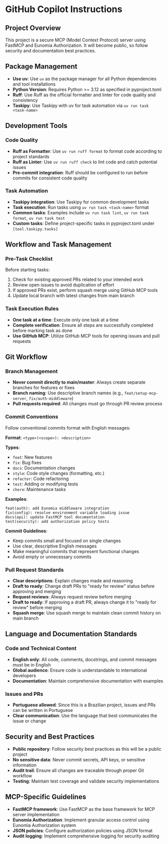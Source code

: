 # GitHub Copilot Instructions

## Project Overview
This project is a secure MCP (Model Context Protocol) server using FastMCP and Eunomia Authorization. It will become public, so follow security and documentation best practices.

## Package Management
- **Use uv**: Use `uv` as the package manager for all Python dependencies and tool installations
- **Python Version**: Requires Python >= 3.12 as specified in pyproject.toml
- **Ruff**: Use Ruff as the official formatter and linter for code quality and consistency
- **Taskipy**: Use Taskipy with uv for task automation via `uv run task <task-name>`

## Development Tools

### Code Quality
- **Ruff as Formatter**: Use `uv run ruff format` to format code according to project standards
- **Ruff as Linter**: Use `uv run ruff check` to lint code and catch potential issues
- **Pre-commit integration**: Ruff should be configured to run before commits for consistent code quality

### Task Automation
- **Taskipy integration**: Use Taskipy for common development tasks
- **Task execution**: Run tasks using `uv run task <task-name>` format
- **Common tasks**: Examples include `uv run task lint`, `uv run task format`, `uv run task test`
- **Custom tasks**: Define project-specific tasks in pyproject.toml under `[tool.taskipy.tasks]`

## Workflow and Task Management

### Pre-Task Checklist
Before starting tasks:
1. Check for existing approved PRs related to your intended work
2. Review open issues to avoid duplication of effort
3. If approved PRs exist, perform squash merge using GitHub MCP tools
4. Update local branch with latest changes from main branch

### Task Execution Rules
- **One task at a time**: Execute only one task at a time
- **Complete verification**: Ensure all steps are successfully completed before marking task as done
- **Use GitHub MCP**: Utilize GitHub MCP tools for opening issues and pull requests

## Git Workflow

### Branch Management
- **Never commit directly to main/master**: Always create separate branches for features or fixes
- **Branch naming**: Use descriptive branch names (e.g., `feat/setup-mcp-server`, `fix/auth-middleware`)
- **Pull requests required**: All changes must go through PR review process

### Commit Conventions
Follow conventional commits format with English messages:

**Format**: `<type>(<scope>): <description>`

**Types**:
- `feat`: New features
- `fix`: Bug fixes
- `docs`: Documentation changes
- `style`: Code style changes (formatting, etc.)
- `refactor`: Code refactoring
- `test`: Adding or modifying tests
- `chore`: Maintenance tasks

**Examples**:
```
feat(auth): add Eunomia middleware integration
fix(config): resolve environment variable loading issue
docs(api): update FastMCP tool documentation
test(security): add authorization policy tests
```

**Commit Guidelines**:
- Keep commits small and focused on single changes
- Use clear, descriptive English messages
- Make meaningful commits that represent functional changes
- Avoid empty or unnecessary commits

### Pull Request Standards
- **Clear descriptions**: Explain changes made and reasoning
- **Draft to ready**: Change draft PRs to "ready for review" status before approving and merging
- **Request reviews**: Always request review before merging
- **Draft to ready**: If approving a draft PR, always change it to "ready for review" before merging
- **Squash merge**: Use squash merge to maintain clean commit history on main branch

## Language and Documentation Standards

### Code and Technical Content
- **English only**: All code, comments, docstrings, and commit messages must be in English
- **Global audience**: Ensure code is understandable to international developers
- **Documentation**: Maintain comprehensive documentation with examples

### Issues and PRs
- **Portuguese allowed**: Since this is a Brazilian project, issues and PRs can be written in Portuguese
- **Clear communication**: Use the language that best communicates the issue or change

## Security and Best Practices
- **Public repository**: Follow security best practices as this will be a public project
- **No sensitive data**: Never commit secrets, API keys, or sensitive information
- **Audit trail**: Ensure all changes are traceable through proper Git workflow
- **Testing**: Maintain test coverage and validate security implementations

## MCP-Specific Guidelines
- **FastMCP framework**: Use FastMCP as the base framework for MCP server implementation
- **Eunomia Authorization**: Implement granular access control using Eunomia Authorization system
- **JSON policies**: Configure authorization policies using JSON format
- **Audit logging**: Implement comprehensive logging for security auditing